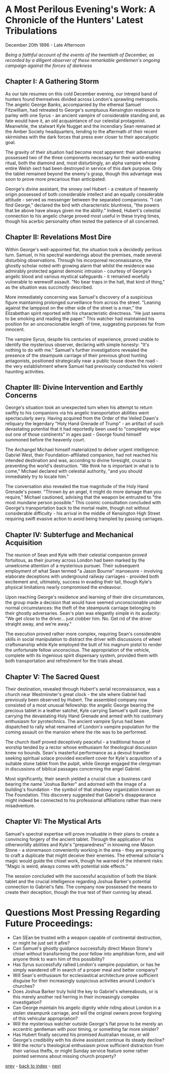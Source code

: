 # A Most Perilous Evening's Work: A Chronicle of the Hunters' Latest Tribulations

December 20th 1896 - Late Afternoon

*Being a faithful account of the events of the twentieth of December, as recorded by a diligent observer of these remarkable gentlemen's ongoing campaign against the forces of darkness*

## Chapter I: A Gathering Storm
As our tale resumes on this cold December evening, our intrepid band of hunters found themselves divided across London's sprawling metropolis. The angelic George Banks, accompanied by the ethereal Samuel Fitzwilliam, had retreated to George's sumptuous Kensington residence to parley with one Syrus - an ancient vampire of considerable standing and, as fate would have it, an old acquaintance of our celestial protagonist. Meanwhile, the stalwart Kyle Nugget and the incendiary Sean remained at the Amber Society headquarters, tending to the aftermath of their recent skirmishes with the dark forces that press ever closer to their apocalyptic goal.

The gravity of their situation had become most apparent: their adversaries possessed two of the three components necessary for their world-ending ritual, both the diamond and, most disturbingly, an alpha vampire whose entire Welsh sect had been destroyed in service of this dark purpose. Only the tablet remained beyond the enemy's grasp, though this advantage was soon to prove more precarious than anticipated.

George's divine assistant, the snowy owl Hubert - a creature of heavenly origin possessed of both considerable intellect and an equally considerable attitude - served as messenger between the separated companions. "I can find George," declared the bird with characteristic bluntness, "the powers that be above have always given me the ability." Indeed, Hubert's celestial connection to his angelic charge proved most useful in these trying times, though his acerbic personality often tested the patience of all concerned.

## Chapter II: Revelations Most Dire
Within George's well-appointed flat, the situation took a decidedly perilous turn. Samuel, in his spectral wanderings about the premises, made several disturbing observations. Through his incorporeal reconnaissance, the ghostly scholar noted with growing alarm that whilst the residence was admirably protected against demonic intrusion - courtesy of George's angelic blood and various mystical safeguards - it remained woefully vulnerable to werewolf assault. "No bear traps in the hall, that kind of thing," as the situation was succinctly described.

More immediately concerning was Samuel's discovery of a suspicious figure maintaining prolonged surveillance from across the street. "Leaning against the lamppost on the other side of the street is a man," the Elizabethan spirit reported with his characteristic directness. "He just seems to be smoking and reading the paper." This watcher had maintained his position for an unconscionable length of time, suggesting purposes far from innocent.

The vampire Syrus, despite his centuries of experience, proved unable to identify the mysterious observer, declaring with simple honesty: "It's nothing to do with me." Samuel's further investigations revealed the presence of the steampunk carriage of their previous ghost hunting antagonists, positioned strategically near a public house down the road - the very establishment where Samuel had previously conducted his violent haunting activities.

## Chapter III: Divine Intervention and Earthly Concerns
George's situation took an unexpected turn when his attempt to return swiftly to his companions via his angelic transportation abilities went spectacularly awry. Having acquired from the Order of the Veiled Dawn's reliquary the legendary "Holy Hand Grenade of Trump" - an artifact of such devastating potential that it had reportedly been used to "completely wipe out one of those continents" in ages past - George found himself summoned before the heavenly court.

The Archangel Michael himself materialized to deliver urgent intelligence: Gabriel West, their Foundation-affiliated companion, had not reached his intended destination and was, according to divine foresight, crucial to preventing the world's destruction. "We think he is important in what is to come," Michael declared with celestial authority, "and you should immediately try to locate him."

The conversation also revealed the true magnitude of the Holy Hand Grenade's power. "Thrown by an angel, it might do more damage than you require," Michael cautioned, advising that the weapon be entrusted to "the most mundane person possible." This cosmic consultation concluded with George's transportation back to the mortal realm, though not without considerable difficulty - his arrival in the middle of Kensington High Street requiring swift evasive action to avoid being trampled by passing carriages.

## Chapter IV: Subterfuge and Mechanical Acquisition
The reunion of Sean and Kyle with their celestial companion proved fortuitous, as their journey across London had been marked by the unwelcome attention of a mysterious pursuer. Their subsequent employment of what Sean termed "a Jason Bourne" manoeuvre - involving elaborate deceptions with underground railway carriages - provided both excitement and, ultimately, success in evading their tail, though Kyle's physical limitations nearly compromised the endeavour.

Upon reaching George's residence and learning of their dire circumstances, the group made a decision that would have seemed unconscionable under normal circumstances: the theft of the steampunk carriage belonging to their ghostly adversaries. Sean's plan was elegantly simple in its audacity: "We get close to the driver... just clobber him. No. Get rid of the driver straight away, and we're away."

The execution proved rather more complex, requiring Sean's considerable skills in social manipulation to distract the driver with discussions of wheel craftsmanship while Kyle employed the butt of his magnum pistol to render the unfortunate fellow unconscious. The appropriation of the vehicle, complete with its ingenious spirit dispensary system, provided them with both transportation and refreshment for the trials ahead.

## Chapter V: The Sacred Quest
Their destination, revealed through Hubert's aerial reconnaissance, was a church near Westminster's great clock - the site where Gabriel had previously been observed by Hubert. The assembled company now consisted of a most unusual fellowship: the angelic George bearing the precious tablet in a leather satchel, Kyle carrying Samuel's quill case, Sean carrying the devastating Holy Hand Grenade and armed with his customary enthusiasm for pyrotechnics. The ancient vampire Syrus had been dispatched to rally what remained of London's vampire population for the coming assault on the mansion where the rite was to be performed.

The church itself proved deceptively peaceful - a traditional house of worship tended by a rector whose enthusiasm for theological discussion knew no bounds. Sean's masterful performance as a devout traveller seeking spiritual solace provided excellent cover for Kyle's acquisition of a suitable stone tablet from the pulpit, while George engaged the clergyman in discussions of biblical passages concerning the angel Gabriel.

Most significantly, their search yielded a crucial clue: a business card bearing the name "Joshua Barker" and adorned with the image of a building's foundation - the symbol of that shadowy organization known as The Foundation. This discovery suggested that Gabriel's disappearance might indeed be connected to his professional affiliations rather than mere misadventure.

## Chapter VI: The Mystical Arts
Samuel's spectral expertise will prove invaluable in their plans to create a convincing forgery of the ancient tablet. Through the application of his otherworldly abilities and Kyle's "preparedness" in knowing one Mason Stone - a stonemason conveniently working in the area - they are preparing to craft a duplicate that might deceive their enemies. The ethereal scholar's magic would guide the chisel work, though he warned of the inherent risks: "Magic is weird, always comes with potential side effects."

The session concluded with the successful acquisition of both the blank tablet and the crucial intelligence regarding Joshua Barker's potential connection to Gabriel's fate. The company now possessed the means to create their deception, though the true test of their cunning lay ahead.

# Questions Most Pressing Regarding Future Proceedings:
* Can SEan be trusted with a weapon capable of continental destruction, or might he just set it afire?
* Can Samuel's ghostly guidance successfully direct Mason Stone's chisel without transforming the poor fellow into amphibian form, and will anyone think to warn him of this possibility?
* Has Syrus successfully rallied London's vampire population, or has he simply wandered off in search of a proper meal and better company?
* Will Sean's enthusiasm for ecclesiastical architecture prove sufficient disguise for their increasingly suspicious activities around London's churches?
* Does Joshua Barker truly hold the key to Gabriel's whereabouts, or is this merely another red herring in their increasingly complex investigation?
* Can George maintain his angelic dignity while riding about London in a stolen steampunk carriage, and will the original owners prove forgiving of this vehicular appropriation?
* Will the mysterious watcher outside George's flat prove to be merely an eccentric gentleman with poor timing, or something far more sinister?
* Has Hubert finally secured his promised Australian mouse, or will George's credibility with his divine assistant continue its steady decline?
* Will the rector's theological enthusiasm prove sufficient distraction from their various thefts, or might Sunday service feature some rather pointed sermons about missing church property?

[prev](part-028) - [back to index](index) - [next](part-030)